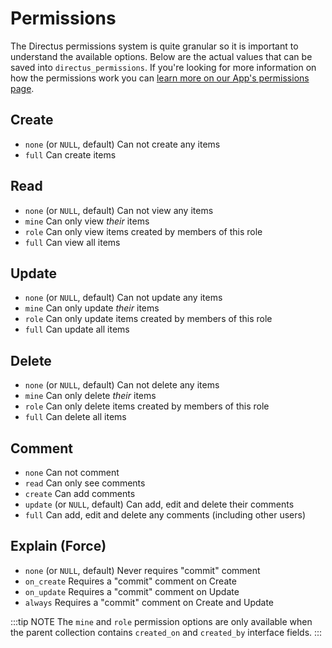# Permissions

The Directus permissions system is quite granular so it is important to understand the available options. Below are the actual values that can be saved into `directus_permissions`. If you're looking for more information on how the permissions work you can [learn more on our App's permissions page](../../app/admin/permissions.md).

## Create

* `none` (or `NULL`, default) Can not create any items
* `full` Can create items

## Read

* `none` (or `NULL`, default) Can not view any items
* `mine` Can only view _their_ items
* `role` Can only view items created by members of this role
* `full` Can view all items

## Update

* `none` (or `NULL`, default) Can not update any items
* `mine` Can only update _their_ items
* `role` Can only update items created by members of this role
* `full` Can update all items

## Delete

* `none` (or `NULL`, default) Can not delete any items
* `mine` Can only delete _their_ items
* `role` Can only delete items created by members of this role
* `full` Can delete all items

## Comment

* `none` Can not comment
* `read` Can only see comments
* `create` Can add comments
* `update` (or `NULL`, default) Can add, edit and delete their comments
* `full` Can add, edit and delete any comments (including other users)

## Explain (Force)

* `none` (or `NULL`, default) Never requires "commit" comment
* `on_create` Requires a "commit" comment on Create
* `on_update` Requires a "commit" comment on Update
* `always` Requires a "commit" comment on Create and Update

:::tip NOTE
The `mine` and `role` permission options are only available when the parent collection contains `created_on` and `created_by` interface fields.
:::